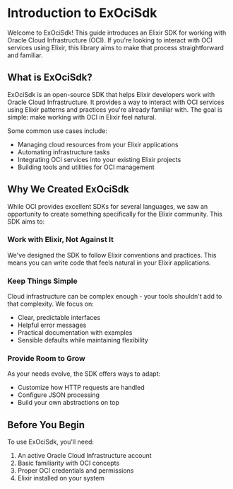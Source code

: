# Introduction to ExOciSdk

Welcome to ExOciSdk! This guide introduces an Elixir SDK for working with Oracle Cloud Infrastructure (OCI). If you're looking to interact with OCI services using Elixir, this library aims to make that process straightforward and familiar.

## What is ExOciSdk?

ExOciSdk is an open-source SDK that helps Elixir developers work with Oracle Cloud Infrastructure. It provides a way to interact with OCI services using Elixir patterns and practices you're already familiar with. The goal is simple: make working with OCI in Elixir feel natural.

Some common use cases include:
- Managing cloud resources from your Elixir applications
- Automating infrastructure tasks
- Integrating OCI services into your existing Elixir projects
- Building tools and utilities for OCI management

## Why We Created ExOciSdk

While OCI provides excellent SDKs for several languages, we saw an opportunity to create something specifically for the Elixir community. This SDK aims to:

### Work with Elixir, Not Against It
We've designed the SDK to follow Elixir conventions and practices. This means you can write code that feels natural in your Elixir applications.

### Keep Things Simple
Cloud infrastructure can be complex enough - your tools shouldn't add to that complexity. We focus on:
- Clear, predictable interfaces
- Helpful error messages
- Practical documentation with examples
- Sensible defaults while maintaining flexibility

### Provide Room to Grow
As your needs evolve, the SDK offers ways to adapt:
- Customize how HTTP requests are handled
- Configure JSON processing
- Build your own abstractions on top

## Before You Begin

To use ExOciSdk, you'll need:

1. An active Oracle Cloud Infrastructure account
2. Basic familiarity with OCI concepts
3. Proper OCI credentials and permissions
4. Elixir installed on your system
